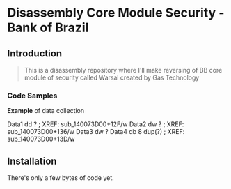 
# Disassembly  Core Module Security - Bank of Brazil 

## Introduction

> This is a disassembly repository where I'll make reversing of BB core module of security called Warsal created by Gas Technology

### Code Samples

**Example** of data collection


Data1           dd ?    ; XREF: sub_140073D00+12F/w
Data2           dw ?    ; XREF: sub_140073D00+136/w
Data3           dw ?
Data4           db 8 dup(?) ; XREF: sub_140073D00+13D/w
        

## Installation
There's only a few bytes of code yet.
